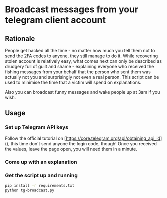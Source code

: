 # Broadcast messages from your telegram client account

## Rationale

People get hacked all the time - no matter how much you tell them not to send the 2FA codes to anyone, they still manage to do it.
While recovering stolen account is relatively easy, what comes next can only be described as drudgery full of guilt and shame - explaining everyone who received the fishing messages from your
behalf that the person who sent them was actually not you and surprisingly not even a real person.
This script can be used to minimise the time that a victim will spend on explanations.

Also you can broadcast funny messages and wake people up at 3am if you wish.

## Usage

### Set up Telegram API keys

Follow the official tutorial on [https://core.telegram.org/api/obtaining_api_id](), this time don't send anyone the login code, though!
Once you received the values, leave the page open, you will need them in a minute.

### Come up with an explanation



### Get the script up and running

```bash
pip install -r requirements.txt
python tg-broadcast.py
```
